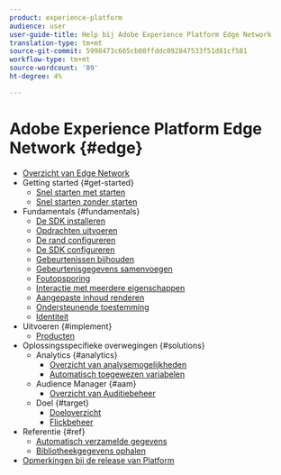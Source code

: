 ```yaml
---
product: experience-platform
audience: user
user-guide-title: Help bij Adobe Experience Platform Edge Network
translation-type: tm+mt
source-git-commit: 5998473c665cb80ffddc092847533f51d81cf581
workflow-type: tm+mt
source-wordcount: '89'
ht-degree: 4%

---
```



# Adobe Experience Platform Edge Network {#edge}

* [Overzicht van Edge Network](home.md)
* Getting started {#get-started}
   * [Snel starten met starten](getting-started/quick-start-with-launch.md)
   * [Snel starten zonder starten](getting-started/quick-start-without-launch.md)
* Fundamentals {#fundamentals}
   * [De SDK installeren](fundamentals/installing-the-sdk.md)
   * [Opdrachten uitvoeren](fundamentals/executing-commands.md)
   * [De rand configureren](fundamentals/edge-configuration.md)
   * [De SDK configureren](fundamentals/configuring-the-sdk.md)
   * [Gebeurtenissen bijhouden](fundamentals/tracking-events.md)
   * [Gebeurtenisgegevens samenvoegen](fundamentals/merging-event-data.md)
   * [Foutopsporing](fundamentals/debugging.md)
   * [Interactie met meerdere eigenschappen](fundamentals/interacting-with-multiple-properties.md)
   * [Aangepaste inhoud renderen](fundamentals/rendering-personalization-content.md)
   * [Ondersteunende toestemming](fundamentals/supporting-consent.md)
   * [Identiteit](fundamentals/identity.md)
* Uitvoeren {#implement}
   * [Producten](what-to-implement/commerce.md)
* Oplossingsspecifieke overwegingen {#solutions}
   * Analytics {#analytics}
      * [Overzicht van analysemogelijkheden](solution-specific/analytics/analytics-overview.md)
      * [Automatisch toegewezen variabelen](solution-specific/analytics/automatically-mapped-vars.md)
   * Audience Manager {#aam}
      * [Overzicht van Auditiebeheer](solution-specific/audience-manager/audience-manager-overview.md)
   * Doel {#target}
      * [Doeloverzicht](solution-specific/target/target-overview.md)
      * [Flickbeheer](solution-specific/target/flicker-management.md)
* Referentie {#ref}
   * [Automatisch verzamelde gegevens](reference/automatic-information.md)
   * [Bibliotheekgegevens ophalen](reference/retrieving-library-information.md)
* [Opmerkingen bij de release van Platform](https://www.adobe.com/go/platform-release-notes-en)
